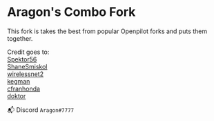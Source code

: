 # Aragon's Combo Fork

This fork is takes the best from popular Openpilot forks and puts them together.

Credit goes to:    
[Spektor56](https://github.com/spektor56/openpilot)   
[ShaneSmiskol](https://github.com/ShaneSmiskol/openpilot)    
[wirelessnet2](https://github.com/wirelessnet2/openpilot)    
[kegman](https://github.com/kegman/openpilot)    
[cfranhonda](https://github.com/cfranhonda/openpilot)    
[doktor](https://github.com/doktorsleepelss)    
    
📬 Discord `Aragon#7777`     

